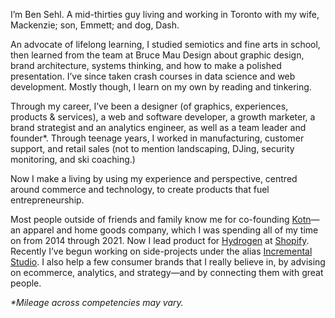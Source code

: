 I’m Ben Sehl. A mid-thirties guy living and working in Toronto with my wife, Mackenzie; son, Emmett; and dog, Dash. 

An advocate of lifelong learning, I studied semiotics and fine arts in school, then learned from the team at Bruce Mau Design about graphic design, brand architecture, systems thinking, and how to make a polished presentation. I’ve since taken crash courses in data science and web development. Mostly though, I learn on my own by reading and tinkering. 

Through my career, I’ve been a designer (of graphics, experiences, products & services), a web and software developer, a growth marketer, a brand strategist and an analytics engineer, as well as a team leader and founder*. Through teenage years, I worked in manufacturing, customer support, and retail sales (not to mention landscaping, DJing, security monitoring, and ski coaching.)

Now I make a living by using my experience and perspective, centred around commerce and technology, to create products that fuel entrepreneurship.

Most people outside of friends and family know me for co-founding [Kotn](https://github.com/kotn)—an apparel and home goods company, which I was spending all of my time on from 2014 through 2021. Now I lead product for [Hydrogen](https://github.com/shopify/hydrogen) at [Shopify](https://shopify.com). Recently I’ve begun working on side-projects under the alias [Incremental Studio](https://github.com/incremental-studio). I also help a few consumer brands that I really believe in, by advising on ecommerce, analytics, and strategy—and by connecting them with great people. 

_*Mileage across competencies may vary._
